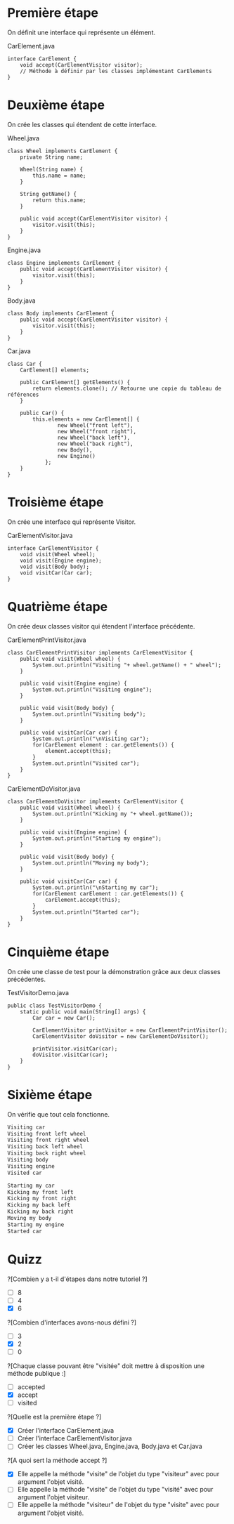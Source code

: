 # Première étape

On définit une interface qui représente un élément.

CarElement.java
```
interface CarElement {
    void accept(CarElementVisitor visitor);
    // Méthode à définir par les classes implémentant CarElements
}
```

# Deuxième étape

On crée les classes qui étendent de cette interface.

Wheel.java
```
class Wheel implements CarElement {
    private String name;

    Wheel(String name) {
        this.name = name;
    }

    String getName() {
        return this.name;
    }

    public void accept(CarElementVisitor visitor) {
        visitor.visit(this);
    }
}
```

Engine.java
```
class Engine implements CarElement {
    public void accept(CarElementVisitor visitor) {
        visitor.visit(this);
    }
}
```

Body.java
```
class Body implements CarElement {
    public void accept(CarElementVisitor visitor) {
        visitor.visit(this);
    }
}
```

Car.java
```
class Car {
    CarElement[] elements;

    public CarElement[] getElements() {
        return elements.clone(); // Retourne une copie du tableau de références
    }

    public Car() {
        this.elements = new CarElement[] {
                new Wheel("front left"),
                new Wheel("front right"),
                new Wheel("back left"),
                new Wheel("back right"),
                new Body(),
                new Engine()
            };
    }
}
```

# Troisième étape

On crée une interface qui représente Visitor.

CarElementVisitor.java
```
interface CarElementVisitor {
    void visit(Wheel wheel);
    void visit(Engine engine);
    void visit(Body body);
    void visitCar(Car car);
}
```

# Quatrième étape

On crée deux classes visitor qui étendent l'interface précédente.

CarElementPrintVisitor.java
```
class CarElementPrintVisitor implements CarElementVisitor {
    public void visit(Wheel wheel) {
        System.out.println("Visiting "+ wheel.getName() + " wheel");
    }

    public void visit(Engine engine) {
        System.out.println("Visiting engine");
    }

    public void visit(Body body) {
        System.out.println("Visiting body");
    }

    public void visitCar(Car car) {
        System.out.println("\nVisiting car");
        for(CarElement element : car.getElements()) {
            element.accept(this);
        }
        System.out.println("Visited car");
    }
}
```

CarElementDoVisitor.java
```
class CarElementDoVisitor implements CarElementVisitor {
    public void visit(Wheel wheel) {
        System.out.println("Kicking my "+ wheel.getName());
    }

    public void visit(Engine engine) {
        System.out.println("Starting my engine");
    }

    public void visit(Body body) {
        System.out.println("Moving my body");
    }

    public void visitCar(Car car) {
        System.out.println("\nStarting my car");
        for(CarElement carElement : car.getElements()) {
            carElement.accept(this);
        }
        System.out.println("Started car");
    }
}
```

# Cinquième étape

On crée une classe de test pour la démonstration grâce aux deux classes précédentes.

TestVisitorDemo.java
```
public class TestVisitorDemo {
    static public void main(String[] args) {
        Car car = new Car();

        CarElementVisitor printVisitor = new CarElementPrintVisitor();
        CarElementVisitor doVisitor = new CarElementDoVisitor();

        printVisitor.visitCar(car);
        doVisitor.visitCar(car);
    }
}
```

# Sixième étape

On vérifie que tout cela fonctionne.

```java runnable
Visiting car
Visiting front left wheel
Visiting front right wheel
Visiting back left wheel
Visiting back right wheel
Visiting body
Visiting engine
Visited car

Starting my car
Kicking my front left
Kicking my front right
Kicking my back left
Kicking my back right
Moving my body
Starting my engine
Started car
```

# Quizz

?[Combien y a t-il d'étapes dans notre tutoriel ?]
-[ ] 8
-[ ] 4
-[x] 6

?[Combien d'interfaces avons-nous défini ?]
-[ ] 3
-[x] 2
-[ ] 0

?[Chaque classe pouvant être "visitée" doit mettre à disposition une méthode publique :]
-[ ] accepted
-[x] accept
-[ ] visited

?[Quelle est la première étape ?]
-[x] Créer l'interface CarElement.java
-[ ] Créer l'interface CarElementVisitor.java
-[ ] Créer les classes Wheel.java, Engine.java, Body.java et Car.java

?[A quoi sert la méthode accept ?]
-[x] Elle appelle la méthode "visite" de l'objet du type "visiteur" avec pour argument l'objet visité.
-[ ] Elle appelle la méthode "visite" de l'objet du type "visité" avec pour argument l'objet visiteur.
-[ ] Elle appelle la méthode "visiteur" de l'objet du type "visite" avec pour argument l'objet visité.
